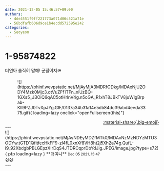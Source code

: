 ```yaml
---
date: 2021-12-05 15:46:57+09:00
authors:
  - 4de4551f9ff221773a071d06c521a71e
  - 56bdfafb606d9ce1b4ecdd572595e242
categories:
  - Seoyeon
---
```


# 1-95874822

<div class="post-container" markdown="1">
<div class="content-container md-sidebar__scrollwrap" markdown="1">

더연아 솔직히 말해! 군필이지🪖
<figure markdown="1">
![](https://phinf.wevpstatic.net/MjAyMjA3MDRfODkg/MDAxNjU2ODY4Mzk0Mjc3.otVuZFf1TFn_niUzBQ-1GXs5_JBOiQ6qAC5otHrlnV4g.n5oGA_R1xhT8JBkTV8juWlgBrpab-KIl9PZJ0TvXpJYg.GIF/0137a34b31a14e5db84dc39abd4eeda3375.gif){ loading=lazy onclick="openFullscreen(this)"}
</figure>


</div>
</div>

<div style="text-align: right;" markdown="1">
<a href="https://weverse.io/fromis9/fanpost/1-95874822" style="text-align: right;">:material-share:{.big-emoji}</a>
</div>
---

<div class="comments-container md-sidebar__scrollwrap" markdown="1">
<div class="comment" markdown="1">
<div class='id-container' markdown="1">
![](https://phinf.wevpstatic.net/MjAyNDEyMDZfMTk0/MDAxNzMzNDYzMTU3ODYw.tGTD1QfitfecHkFF9-zI4fL0xnXf8VH8ht2j5Xh2a74g.QufL-i9_92XbdgbPBLGEpzXIrDqS4JTDRCqprDbYdJIg.JPEG/image.jpg?type=s72){ pfp loading=lazy }
**<span class="artist">더여니</span>** <small>Dec 05 2021, 15:47</small><br>
</div>
<div class='comment-body' markdown="1">
쉿쉿
</div>
</div>
</div>
---
